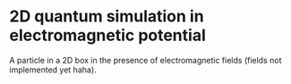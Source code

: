 # 2D quantum simulation in electromagnetic potential

A particle in a 2D box in the presence of electromagnetic fields (fields not implemented yet haha).